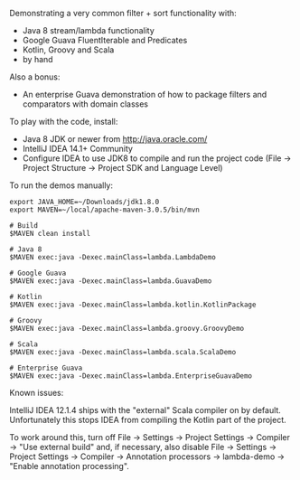 Demonstrating a very common filter + sort functionality with:

* Java 8 stream/lambda functionality
* Google Guava FluentIterable and Predicates
* Kotlin, Groovy and Scala
* by hand

Also a bonus:

* An enterprise Guava demonstration of how to package filters and comparators with domain classes

To play with the code, install:

* Java 8 JDK or newer from http://java.oracle.com/
* IntelliJ IDEA 14.1+ Community
* Configure IDEA to use JDK8 to compile and run the project code
  (File -> Project Structure -> Project SDK and Language Level)

To run the demos manually:

    export JAVA_HOME=~/Downloads/jdk1.8.0
    export MAVEN=~/local/apache-maven-3.0.5/bin/mvn

    # Build
    $MAVEN clean install

    # Java 8
    $MAVEN exec:java -Dexec.mainClass=lambda.LambdaDemo

    # Google Guava
    $MAVEN exec:java -Dexec.mainClass=lambda.GuavaDemo

    # Kotlin
    $MAVEN exec:java -Dexec.mainClass=lambda.kotlin.KotlinPackage

    # Groovy
    $MAVEN exec:java -Dexec.mainClass=lambda.groovy.GroovyDemo

    # Scala
    $MAVEN exec:java -Dexec.mainClass=lambda.scala.ScalaDemo

    # Enterprise Guava
    $MAVEN exec:java -Dexec.mainClass=lambda.EnterpriseGuavaDemo

Known issues:

IntelliJ IDEA 12.1.4 ships with the "external" Scala compiler on by default.
Unfortunately this stops IDEA from compiling the Kotlin part of the project.

To work around this, turn off
File -> Settings -> Project Settings -> Compiler -> "Use external build" and,
if necessary, also disable
File -> Settings -> Project Settings -> Compiler -> Annotation processors -> lambda-demo -> "Enable annotation processing".

